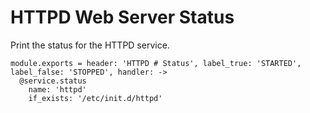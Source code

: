 
# HTTPD Web Server Status

Print the status for the HTTPD service.

    module.exports = header: 'HTTPD # Status', label_true: 'STARTED', label_false: 'STOPPED', handler: ->
      @service.status
        name: 'httpd'
        if_exists: '/etc/init.d/httpd'
